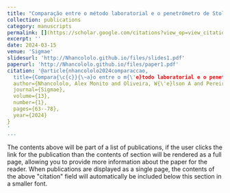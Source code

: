 ```yaml
---
title: "Comparação entre o método laboratorial e o penetrômetro de Stolf na análise da densidade do solo: um estudo utilizando abordagens geoestatísticas"
collection: publications
category: manuscripts
permalink: [](https://scholar.google.com/citations?view_op=view_citation&hl=en&user=j500KPwAAAAJ&citation_for_view=j500KPwAAAAJ:u5HHmVD_uO8C)
excerpt: ''
date: 2024-03-15
venue: 'Sigmae'
slidesurl: 'http://Nhancololo.github.io/files/slides1.pdf'
paperurl: 'http://Nhancololo.github.io/files/paper1.pdf'
citation: '@article{nhancololo2024comparaccao,
  title={Compara{\c{c}}{\~a}o entre o m{\'e}todo laboratorial e o penetr{\^o}metro de Stolf na an{\'a}lise da densidade do solo: um estudo utilizando abordagens geoestat{\'\i}sticas},
  author={Nhancololo, Alex Monito and Oliveira, W{\'e}lson A and Pereira, Fernandes AC and Silva, Bruno Montoani and Scalon, Jo{\~a}o Domingos},
  journal={Sigmae},
  volume={13},
  number={1},
  pages={63--78},
  year={2024}
}
'
---
```


The contents above will be part of a list of publications, if the user clicks the link for the publication than the contents of section will be rendered as a full page, allowing you to provide more information about the paper for the reader. When publications are displayed as a single page, the contents of the above "citation" field will automatically be included below this section in a smaller font.
